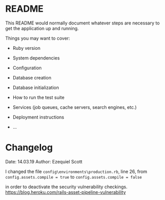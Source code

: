 # README

This README would normally document whatever steps are necessary to get the
application up and running.

Things you may want to cover:

* Ruby version

* System dependencies

* Configuration

* Database creation

* Database initialization

* How to run the test suite

* Services (job queues, cache servers, search engines, etc.)

* Deployment instructions

* ...

# Changelog
Date: 14.03.19 
Author: Ezequiel Scott

I changed the file `config\environments\production.rb`, line 26, from
`config.assets.compile = true`
to
`config.assets.compile = false`

in order to deactivate the security vulnerability checkings. https://blog.heroku.com/rails-asset-pipeline-vulnerability